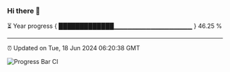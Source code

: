 ### Hi there 👋

⏳ Year progress { █████████████▁▁▁▁▁▁▁▁▁▁▁▁▁▁▁▁▁ } 46.25 %

---

⏰ Updated on Tue, 18 Jun 2024 06:20:38 GMT

![Progress Bar CI](https://github.com/liununu/liununu/workflows/Progress%20Bar%20CI/badge.svg)
